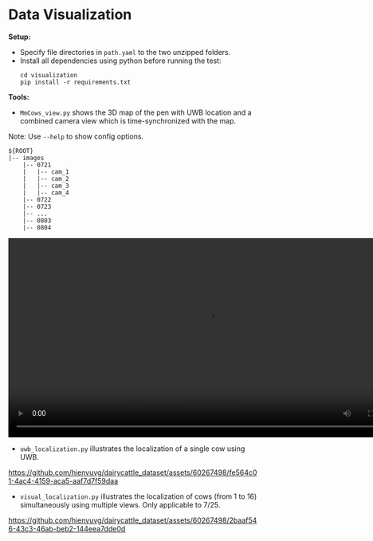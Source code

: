 # Data Visualization



**Setup:**
* Specify file directories in ```path.yaml``` to the two unzipped folders.
* Install all dependencies using python before running the test:
	```
	cd visualization
	pip install -r requirements.txt
	```
	
**Tools:**
* ```MmCows_view.py``` shows the 3D map of the pen with UWB location and a combined camera view which is time-synchronized with the map.


Note: Use ```--help``` to show config options.

```
${ROOT}
|-- images
    |-- 0721
    |   |-- cam_1
    |   |-- cam_2
    |   |-- cam_3
    |   |-- cam_4
    |-- 0722
    |-- 0723
    |-- ...
    |-- 0803
    |-- 0804
```
<div align="center">
<video width="800" controls autoplay loop>
  <source src="https://github.com/hienvuvg/dairycattle_dataset/raw/main/visualization/files/mmcows_view_vid.mp4" type="video/mp4">
</video>
</div>

* ```uwb_localization.py``` illustrates the localization of a single cow using UWB.


https://github.com/hienvuvg/dairycattle_dataset/assets/60267498/fe564c01-4ac4-4159-aca5-aaf7d7f59daa


* ```visual_localization.py``` illustrates the localization of cows (from 1 to 16) simultaneously using multiple views. Only applicable to 7/25.



https://github.com/hienvuvg/dairycattle_dataset/assets/60267498/2baaf546-43c3-46ab-beb2-144eea7dde0d


